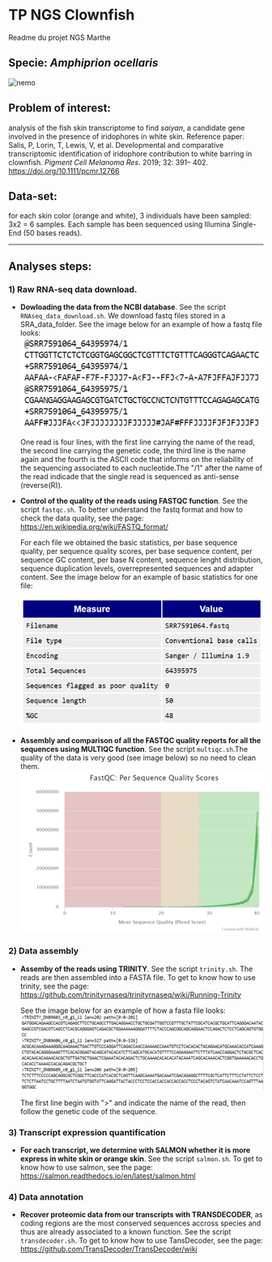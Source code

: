 # TP NGS Clownfish

Readme du projet NGS Marthe 

## Specie: _Amphiprion ocellaris_ 
![nemo](https://celebrationspress.com/wp-content/uploads/2017/11/112717Nemo.png)

## Problem of interest: 
analysis of the fish skin transcriptome to find _saiyan_, a candidate gene involved in the presence of iridophores in white skin. Reference paper: Salis, P, Lorin, T, Lewis, V, et al. Developmental and comparative transcriptomic identification of iridophore contribution to white barring in clownfish. _Pigment Cell Melanoma Res._ 2019; 32: 391– 402. https://doi.org/10.1111/pcmr.12766

## Data-set: 
for each skin color (orange and white), 3 individuals have been sampled: 3x2 = 6 samples. Each sample has been sequenced using Illumina Single-End (50 bases reads).

---
## Analyses steps:
### 1) Raw RNA-seq data download. 

  * **Dowloading the data from the NCBI database**. See the script `RNAseq_data_download.sh`. We download fastq files stored in a SRA_data_folder.
  See the image below for an example of how a fastq file looks:
  ![fastq_example](fastq_example.PNG)
  
    One read is four lines, with the first line carrying the name of the read, the second line carrying the genetic code, the third line is the name again and the fourth is the ASCII code that informs on the reliability of the sequencing associated to each nucleotide.The "/1" after the name of the read indicade that the single read is sequenced as anti-sense (reverse(R)).

  * **Control of the quality of the reads using FASTQC function**. See the script `fastqc.sh`. To better understand the fastq format and how to check the data quality, see the page: https://en.wikipedia.org/wiki/FASTQ_format/
  
    For each file we obtained the basic statistics, per base sequence quality, per sequence quality scores, per base sequence content, per sequence GC content, per base N content, sequence lenght distribution, sequence duplication levels, overrepresented sequences and adapter content. 
  See the image below for an example of basic statistics for one file:
  
    ![basics_statistics](basics_statistics.PNG)

  * **Assembly and comparison of all the FASTQC quality reports for all the sequences using MULTIQC function**. See the script `multiqc.sh`.The quality of the data is very good (see image below) so no need to clean them.
  ![fastqc_per_sequence_quality_scores_plot](fastqc_per_sequence_quality_scores_plot.png)


### 2) Data assembly
  * **Assemby of the reads using TRINITY**. See the script `trinity.sh`. The reads are then assembled into a FASTA file. To get to know how to use trinity, see the page: https://github.com/trinityrnaseq/trinityrnaseq/wiki/Running-Trinity
  
    See the image below for an example of how a fasta file looks:
  ![fasta_example](fasta_example.PNG)
  
    The first line begin with ">" and indicate the name of the read, then follow the genetic code of the sequence. 


### 3) Transcript expression quantification
  * **For each transcript, we determine with SALMON whether it is more express in white skin or orange skin**. See the script `salmon.sh`. To get to know how to use salmon, see the page: https://salmon.readthedocs.io/en/latest/salmon.html
  
### 4) Data annotation
  * **Recover proteomic data from our transcripts with TRANSDECODER**, as coding regions are the most conserved sequences accross species and thus are already associated to a known function. See the script `transdecoder.sh`. To get to know how to use TansDecoder, see the page: https://github.com/TransDecoder/TransDecoder/wiki